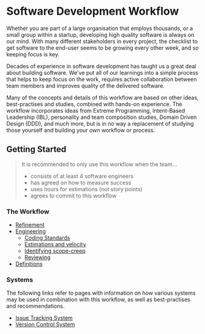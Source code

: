 # Software Development Workflow

Whether you are part of a large organisation that employs thousands, or a small group within a startup, developing high
quality software is always on our mind. With many different stakeholders in every project, the checklist to get software
to the end-user seems to be growing every other week, and so keeping focus is key.

Decades of experience in software development has taught us a great deal about building software. We've put all of our
learnings into a simple process that helps to keep focus on the work, requires active collaboration between team members
and improves quality of the delivered software.

Many of the concepts and details of this workflow are based on other ideas, best-practises and studies, combined with
hands-on experience. The workflow incorporates ideas from Extreme Programming, Intent-Based Leadership (IBL), personality
and team composition studies, Domain Driven Design (DDD), and much more, but is in no way a replacement of studying those
yourself and building your own workflow or process.


## Getting Started

> It is recommended to only use this workflow when the team...
> - consists of at least 4 software engineers
> - has agreed on how to measure success
> - uses hours for estimations (not story points)
> - agrees to commit to this workflow


### The Workflow

- [Refinement](/pages/workflow/refinement.md)
- [Engineering](/pages/workflow/engineering.md)
  - [Coding Standards](/pages/workflow/engineering/coding-standards.md)
  - [Estimations and velocity](/pages/workflow/engineering/estimations-and-velocity.md)
  - [Identifying scope-creep](/pages/workflow/engineering/identifying-scope-creep.md)
  - [Reviewing](/pages/workflow/engineering/reviewing.md)
- [Definitions](/pages/definitions.md)


### Systems

The following links refer to pages with information on how various systems may be used in combination with this workflow,
as well as best-practises and recommendations.

- [Issue Tracking System](/pages/systems/issue-tracking-system.md)
- [Version Control System](/pages/systems/version-control-system.md)



